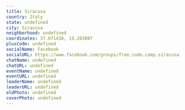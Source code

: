 ```yaml
---
title: Siracusa
country: Italy
state: undefined
city: Siracusa
neighborhood: undefined
coordinates: 37.071438, 15.283007
plusCode: undefined
socialName: Facebook
socialURL: https://www.facebook.com/groups/free.code.camp.siracusa
chatName: undefined
chatURL: undefined
eventName: undefined
eventURL: undefined
leaderName: undefined
leaderURL: undefined
oldPhoto: undefined
coverPhoto: undefined
---
```

